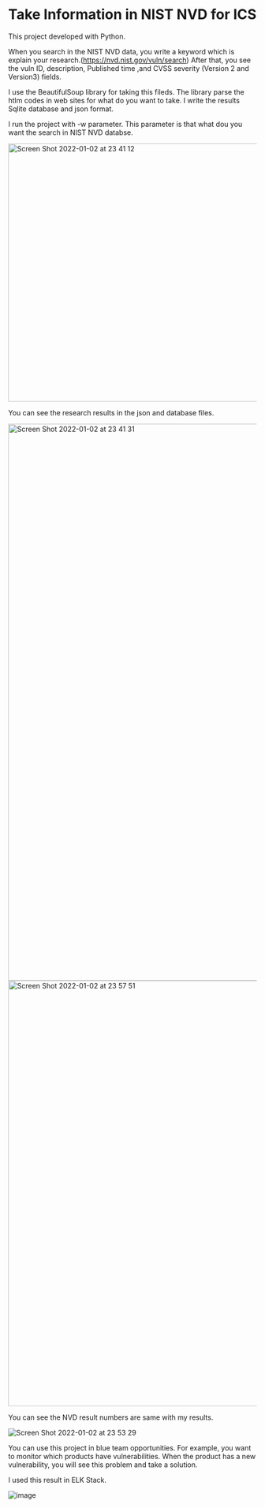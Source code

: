 # Take Information in NIST NVD for ICS

This project developed with Python.

When you search in the NIST NVD data, you write a keyword which is explain your research.(https://nvd.nist.gov/vuln/search) After that, you see the vuln ID, description, Published time ,and CVSS severity (Version 2 and Version3) fields. 

I use the BeautifulSoup library for taking this fileds. The library parse the htlm codes in web sites for what do you want to take.
I write the results Sqlite database and json format.

I run the project with -w parameter. This parameter is that what dou you want the search in NIST NVD databse.

<img width="524" alt="Screen Shot 2022-01-02 at 23 41 12" src="https://user-images.githubusercontent.com/47140243/147889009-ee4110bc-1856-4ef4-82b5-eded85e7a9e4.png">

You can see the research results in the json and database files. 

<img width="1130" alt="Screen Shot 2022-01-02 at 23 41 31" src="https://user-images.githubusercontent.com/47140243/147889071-521b6952-7213-4a33-8ce8-8149ef6d6c74.png">

<img width="864" alt="Screen Shot 2022-01-02 at 23 57 51" src="https://user-images.githubusercontent.com/47140243/147889292-71d1cd8f-2f40-49e4-bcb4-3808cbab511d.png">

You can see the NVD result numbers are same with my results.

![Screen Shot 2022-01-02 at 23 53 29](https://user-images.githubusercontent.com/47140243/147889205-ef5847c5-ccf2-4615-a67b-6ffadd3d9184.png)

You can use this project in blue team opportunities. For example, you want to monitor which products have vulnerabilities. When the product has a new vulnerability, you will see this problem and take a solution. 

I used this result in ELK Stack.

![image](https://user-images.githubusercontent.com/47140243/147889405-519c4f28-58e9-454a-aa69-828f719f0bd3.png)


